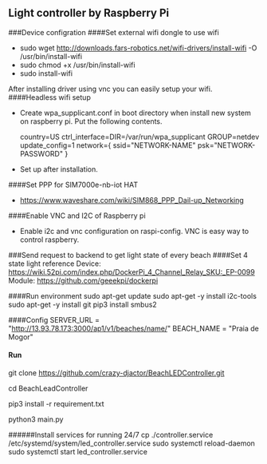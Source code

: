 ## Light controller by Raspberry Pi

###Device configration
####Set external wifi dongle to use wifi
- sudo wget http://downloads.fars-robotics.net/wifi-drivers/install-wifi -O /usr/bin/install-wifi
- sudo chmod +x /usr/bin/install-wifi
- sudo install-wifi 

After installing driver using vnc you can easily setup your wifi.
####Headless wifi setup
- Create wpa_supplicant.conf in boot directory when install new system on raspberry pi.
  Put the following contents.
  
    country=US
    ctrl_interface=DIR=/var/run/wpa_supplicant GROUP=netdev
    update_config=1
    network={
        ssid="NETWORK-NAME"
        psk="NETWORK-PASSWORD"
    }

- Set up after installation.

####Set PPP for SIM7000e-nb-iot HAT
- https://www.waveshare.com/wiki/SIM868_PPP_Dail-up_Networking

####Enable VNC and I2C of Raspberry pi
- Enable i2c and vnc configuration on raspi-config. VNC is easy way to control raspberry.
  
  
###Send request to backend to get light state of every beach
####Set  4 state light reference 
Device: https://wiki.52pi.com/index.php/DockerPi_4_Channel_Relay_SKU:_EP-0099
Module: https://github.com/geeekpi/dockerpi

####Run environment
sudo apt-get update
sudo apt-get -y install i2c-tools
sudo apt-get -y install git
pip3 install smbus2

####Config
SERVER_URL = "http://13.93.78.173:3000/ap1/v1/beaches/name/" 
BEACH_NAME = "Praia de Mogor"

#### Run
git clone https://github.com/crazy-djactor/BeachLEDController.git
 
cd BeachLeadController

pip3 install -r requirement.txt

python3 main.py

######Install services for running 24/7
cp ./controller.service /etc/systemd/system/led_controller.service
sudo systemctl reload-daemon
sudo systemctl start led_controller.service